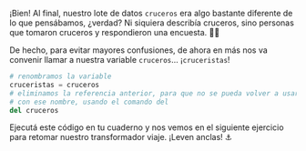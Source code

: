¡Bien! Al final, nuestro lote de datos `cruceros` era algo bastante diferente de lo que pensábamos, ¿verdad? Ni siquiera describía cruceros, sino personas que tomaron cruceros y respondieron una encuesta. 🚶🧳

De hecho, para evitar mayores confusiones, de ahora en más nos va convenir llamar a nuestra variable `cruceros`... ¡`cruceristas`!

```python
# renombramos la variable
cruceristas = cruceros
# eliminamos la referencia anterior, para que no se pueda volver a usar
# con ese nombre, usando el comando del
del cruceros
```

Ejecutá este código en tu cuaderno y nos vemos en el siguiente ejercicio para retomar nuestro transformador viaje. ¡Leven anclas! :anchor: 
